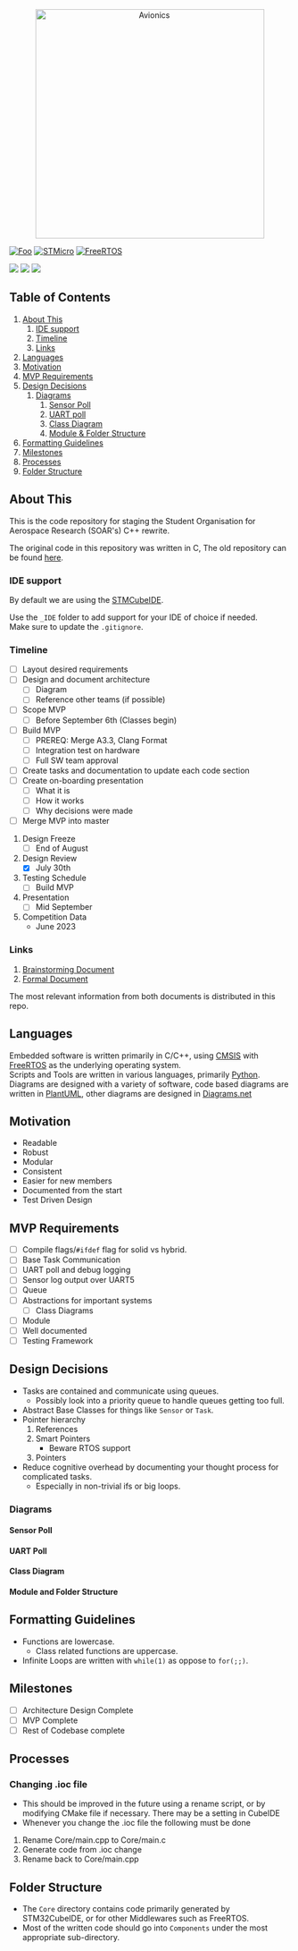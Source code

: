 <div align="center">
<img alt="Avionics" src="https://user-images.githubusercontent.com/78698227/194971475-40b42a4f-bcb2-423e-96fe-d8b0756077d5.png" width="410"/>
</div>

<a href="https://en.cppreference.com/w/" rel="CppReference">![Foo](https://user-images.githubusercontent.com/78698227/185344746-ace6a502-a9a3-43d6-9379-daad6f4ffcd3.svg)</a>
<a href="https://www.st.com/resource/en/reference_manual/dm00031020-stm32f405-415-stm32f407-417-stm32f427-437-and-stm32f429-439-advanced-arm-based-32-bit-mcus-stmicroelectronics.pdf" rel="STM32F4 Reference Manual">![STMicro](https://user-images.githubusercontent.com/78698227/185344511-0296b5ed-15a3-4013-a98a-6dcd38222382.svg)</a>
<a href="https://www.freertos.org/features.html" rel="FreeRTOS">![FreeRTOS](https://camo.githubusercontent.com/da874464f191d72e47b3f6834b0ae26e8c3b5edbaeafcdacf526a844a972f87c/68747470733a2f2f696d672e736869656c64732e696f2f62616467652f4672656552544f532d2532333234373133332e7376673f7374796c653d666f722d7468652d6261646765)</a>

![](https://img.shields.io/github/repo-size/StudentOrganisationForAerospaceResearch/AvionicsSoftware?label=Size)
![](https://img.shields.io/github/commit-activity/m/StudentOrganisationForAerospaceResearch/AvionicsSoftware)
![](https://img.shields.io/github/contributors/StudentOrganisationForAerospaceResearch/AvionicsSoftware)

## Table of Contents
1. [About This](#about-this)
    1. [IDE support](#ide-support)
    2. [Timeline](#timeline)
    3. [Links](#links)
2. [Languages](#languages)
3. [Motivation](#motivation)
4. [MVP Requirements](#mvp-requirements)
5. [Design Decisions](#design-decisions)
    1. [Diagrams](#diagrams)
        1. [Sensor Poll](#sensor-poll)
        2. [UART poll](#uart-poll)
        3. [Class Diagram](#class-diagram)
        4. [Module & Folder Structure](#module-and-folder-structure)
6. [Formatting Guidelines](#formatting-guidelines)
7. [Milestones](#milestones)
8. [Processes](#processes)
9. [Folder Structure](#folder-structure)

## About This

This is the code repository for staging the
Student Organisation for Aerospace Research (SOAR's) C++ rewrite.

The original code in this repository was written in C,
The old repository can be found [here](https://github.com/StudentOrganisationForAerospaceResearch/AvionicsSoftware/tree/Andromeda_V3.31_Legacy).

### IDE support

By default we are using the [STMCubeIDE](https://www.st.com/en/development-tools/stm32cubeide.html#get-software).

Use the `_IDE` folder to add support for your IDE of choice if needed.\
Make sure to update the `.gitignore`.


### Timeline

- [ ] Layout desired requirements
- [ ] Design and document architecture
  - [ ] Diagram
  - [ ] Reference other teams (if possible)
- [ ] Scope MVP
  - [ ] Before September 6th (Classes begin)
- [ ] Build MVP
  - [ ] PREREQ: Merge A3.3, Clang Format
  - [ ] Integration test on hardware
  - [ ] Full SW team approval
- [ ] Create tasks and documentation to update each code section
- [ ] Create on-boarding presentation
  - [ ] What it is
  - [ ] How it works
  - [ ] Why decisions were made
- [ ] Merge MVP into master

1. Design Freeze
    - [ ] End of August
2. Design Review
    - [x] July 30th
3. Testing Schedule
    - [ ] Build MVP
4. Presentation
    - [ ] Mid September
5. Competition Data
    - June 2023

### Links

1. [Brainstorming Document](https://docs.google.com/document/d/19tSGNcbYLIuioOCkpJu3X-sNt-DKgJVUJyrzreMyuKA/edit)
2. [Formal Document](https://docs.google.com/document/d/1YyJIRSh0NKUMdpxNTZI0eOd3DQ4soUk3D-bQbSyjYyE/edit?usp=sharing )

The most relevant information from both documents is distributed in
this repo.

## Languages
Embedded software is written primarily in C/C++, using [CMSIS](https://www.keil.com/pack/doc/CMSIS/RTOS/html/index.html) with [FreeRTOS](https://www.freertos.org/) as the underlying operating system. </br>
Scripts and Tools are written in various languages, primarily [Python](https://docs.python.org/3/reference/). </br>
Diagrams are designed with a variety of software, code based diagrams are written in [PlantUML](https://plantuml.com/), other diagrams are designed in [Diagrams.net](https://app.diagrams.net/)

## Motivation

- Readable
- Robust
- Modular
- Consistent
- Easier for new members
- Documented from the start
- Test Driven Design

## MVP Requirements

- [ ] Compile flags/`#ifdef` flag for solid vs hybrid.
- [ ] Base Task Communication
- [ ] UART poll and debug logging
- [ ] Sensor log output over UART5
- [ ] Queue
- [ ] Abstractions for important systems
  - [ ] Class Diagrams
- [ ] Module
- [ ] Well documented
- [ ] Testing Framework

## Design Decisions

- Tasks are contained and communicate using queues.
  - Possibly look into a priority queue to handle queues getting too
      full.
- Abstract Base Classes for things like `Sensor` or `Task`.
- Pointer hierarchy
    1. References
    2. Smart Pointers
        - Beware RTOS support
    3. Pointers
- Reduce cognitive overhead by documenting your thought process
  for complicated tasks.
  - Especially in non-trivial ifs or big loops.

### Diagrams

#### Sensor Poll

#### UART Poll

#### Class Diagram

#### Module and Folder Structure

## Formatting Guidelines

- Functions are lowercase.
  - Class related functions are uppercase.
- Infinite Loops are written with `while(1)`
  as oppose to `for(;;)`.

## Milestones

- [ ] Architecture Design Complete
- [ ] MVP Complete
- [ ] Rest of Codebase complete

## Processes
### Changing .ioc file
- This should be improved in the future using a rename script, or by modifying CMake file if necessary. There may be a setting in CubeIDE
- Whenever you change the .ioc file the following must be done
1. Rename Core/main.cpp to Core/main.c
2. Generate code from .ioc change
3. Rename back to Core/main.cpp

## Folder Structure
- The `Core` directory contains code primarily generated by STM32CubeIDE, or for other Middlewares such as FreeRTOS.
- Most of the written code should go into `Components` under the most appropriate sub-directory.


